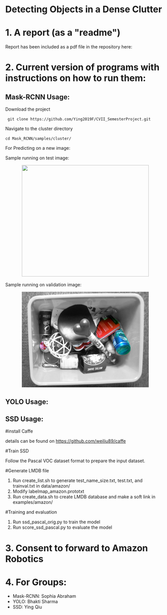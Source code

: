 Detecting Objects in a Dense Clutter 
=========================================
# 1. A report (as a "readme")
Report has been included as a pdf file in the repository here: 
# 2. Current version of programs with instructions on how to run them: 
## Mask-RCNN Usage: 
Download the project
  
     git clone https://github.com/Ying2019F/CVII_SemesterProject.git

Navigate to the cluster directory 

    cd Mask_RCNN/samples/cluster/
    
For Predicting on a new image: 

Sample running on test image: 

<p align="center"> <img src="splash_20200508T205239.png" width="400" height="350"/> </p>

Sample running on validation image: 

<p align="center"> <img src="splash_20200508T211952.png" width="400" height="300"/> </p>

## YOLO Usage: 

## SSD Usage: 
#install Caffe

details can be found on https://github.com/weiliu89/caffe

#Train SSD

Follow the Pascal VOC dataset format to prepare the input dataset.

#Generate LMDB file

1. Run create_list.sh to generate test_name_size.txt, test.txt, and trainval.txt in data/amazon/
2. Modify labelmap_amazon.prototxt 
3. Run create_data.sh to create LMDB database and make a soft link in examples/amazon/

#Training and evaluation
1. Run ssd_pascal_orig.py to train the model
2. Run score_ssd_pascal.py to evaluate the model





# 3. Consent to forward to Amazon Robotics
# 4. For Groups: 
  * Mask-RCNN: Sophia Abraham 
  * YOLO: Bhakti Sharma 
  * SSD: Ying Qiu 
